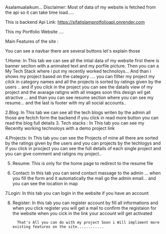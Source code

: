 Asalamualaikum...
Disclaimer: Most of data of my website is fetched from the api so it can take time load.....

This is backend Api Link: https://sifatislamprotfolioapi.onrender.com


This my Portfolio  Website ....

Main Features of the site :
   
You can see a navbar there are several buttons let's explain those

1.Home:
         In This tab we can see all the intial data of my website first there is banner seciton with a animated text and my porfile picture.
         Then you can a My Tech Stack where i put my recently worked technoloys... And than i shows my project based on the category ....
         you can fillter my project my cilck in category names and all the projects is sorted by ratings given by the users ..
          and if you cilck in the project you can see the datails view of my project and the avarage ratigns with all images soon this design wil get
         atractive ... and than you can see resume section where you can see my resume... and the last is footer with my all social accounts..
         
2.Blog:
         In This tab we can see all the tech blogs writen by the admin all those are fectch form the backend if you click in read more button you can
         read the blog full details
3. Tech stacks :
                   In This tab you can see my Recenlty working technoloys with a demo project link

4.Projects:
             In This tab you can see the Projects of mine all there are sorted by the ratings given by the users and you can projects by the techlogys
             and if you click in procject you can see the full details of each single project and you can give comment and ratigns my project..
             
5. Resume:
            This is only for the home page to redirect to the resume file
   
6. Contact:
              In this tab you can send contact massage to the admin ... when you fill the form and it automatically the mail go the admin email...
               and you can see the location in map
              
7.Login:
           In this tab you can login in the website if you have an account

8. Register:
                In this tab you can register account by fill all informations and when you click register you will get a mail to confirm the
                 registaion for the website when you cick in the link your account will get activated 


         That's All you can do with my project Soon i Will impliment more existing features on the site............
 
